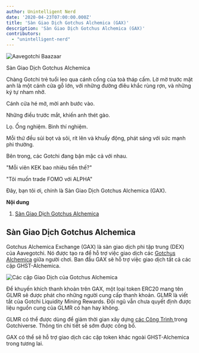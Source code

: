 ```yaml
---
author: Unintelligent Nerd
date: '2020-04-23T07:00:00.000Z'
title: 'Sàn Giao Dịch Gotchus Alchemica (GAX)'
description: 'Sàn Giao Dịch Gotchus Alchemica (GAX)'
contributors:
  - "unintelligent-nerd"
---
```


<div class="headerImageContainer">
<img class="headerImage" src="/gotchus-alchemica-exchange/wizard-aavegotchi.gif" alt="Aavegotchi Baazaar">
<p class="headerImageText">Sàn Giao Dịch Gotchus Alchemica</p>
</div>

Chàng Gotchi trẻ tuổi leo qua cánh cổng của toà tháp cấm. Lờ mờ trước mặt anh là một cánh cửa gỗ lớn, với những đường điêu khắc rùng rợn, và những ký tự nham nhỡ.

Cánh cửa hé mở, mời anh bước vào.

Những điều trước mắt, khiến anh thét gào.

Lọ. Ống nghiệm. Bình thí nghiệm.

Mỗi thứ đều sủi bọt và sôi, rít lên và khuấy động, phát sáng với sức mạnh phi thường.

Bên trong, các Gotchi đang bận mặc cả với nhau.

"Mỗi viên KEK bao nhiêu tiền thế?"

"Tôi muốn trade FOMO với ALPHA"

Đây, bạn tôi ơi, chính là Sàn Giao Dịch Gotchus Alchemica (GAX).

<div class="contentsBox">

**Nội dung**

<ol>
<li><a href=#gotchus-alchemica-exchange>Sàn Giao Dịch Gotchus Alchemica</a></li>
</ol>

</div>

## Sàn Giao Dịch Gotchus Alchemica

Gotchus Alchemica Exchange (GAX) là sàn giao dịch phi tập trung (DEX) của Aavegotchi. Nó được tạo ra để hỗ trợ việc giao dịch các [Gotchus Alchemica](/gotchiverse#gotchus-alchemica) giữa người chơi. Ban đầu GAX sẽ hỗ trợ việc giao dịch tất cả các cặp GHST-Alchemica.

<img class="bodyImage" src="/gotchus-alchemica-exchange/gotchus-alchemica-exchange-pairs.png" alt="Các cặp Giao Dịch của Gotchus Alchemica" />

Để khuyến khích thanh khoản trên GAX, một loại token ERC20 mang tên GLMR sẽ được phát cho những người cung cấp thanh khoản. GLMR là viết tắt của Gotchi Liquidity Mining Rewards. Đội ngũ vẫn chưa quyết định được liệu nguồn cung của GLMR có hạn hay không.

GLMR có thể được dùng để giảm thời gian xây dựng [các Công Trình ](/gotchiverse#building-on-realm-parcels) trong Gotchiverse. Thông tin chi tiết sẽ sớm được công bố.

GAX có thể sẽ hỗ trợ giao dịch các cặp token khác ngoài GHST-Alchemica trong tương lai.
